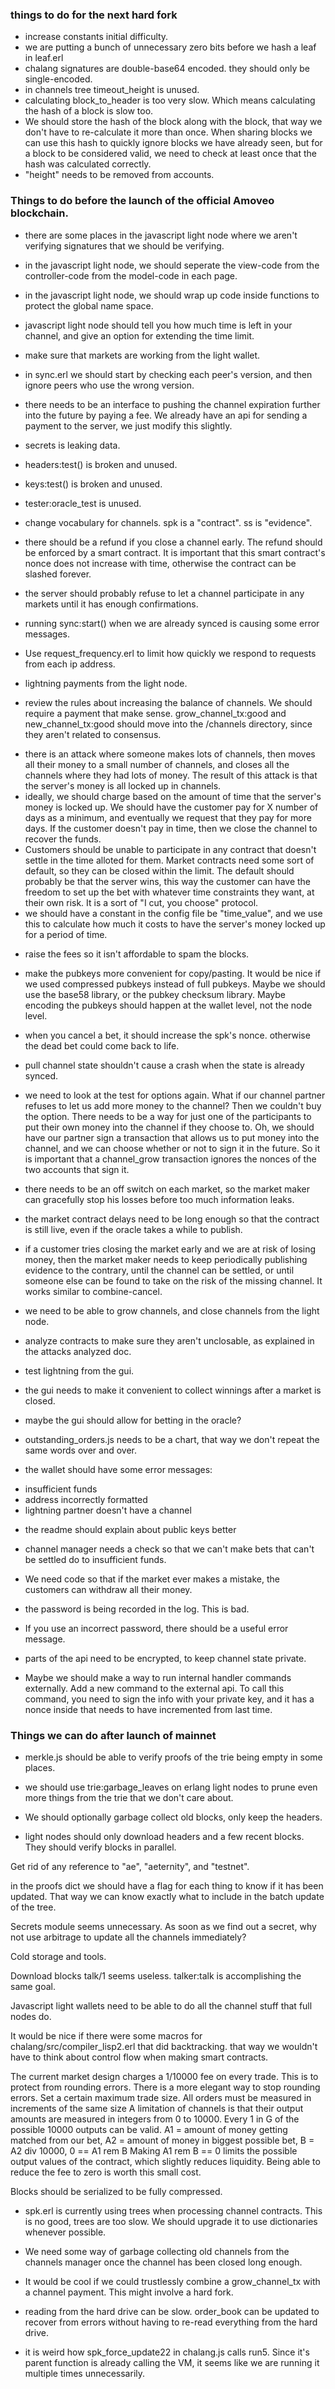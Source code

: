 ### things to do for the next hard fork

* increase constants initial difficulty.
* we are putting a bunch of unnecessary zero bits before we hash a leaf in leaf.erl
* chalang signatures are double-base64 encoded. they should only be single-encoded.
* in channels tree timeout_height is unused.
* calculating block_to_header is too very slow. Which means calculating the hash of a block is slow too.
* We should store the hash of the block along with the block, that way we don't have to re-calculate it more than once. When sharing blocks we can use this hash to quickly ignore blocks we have already seen, but for a block to be considered valid, we need to check at least once that the hash was calculated correctly.
* "height" needs to be removed from accounts.


### Things to do before the launch of the official Amoveo blockchain.


* there are some places in the javascript light node where we aren't verifying signatures that we should be verifying.

* in the javascript light node, we should seperate the view-code from the controller-code from the model-code in each page.

* in the javascript light node, we should wrap up code inside functions to protect the global name space.

* javascript light node should tell you how much time is left in your channel, and give an option for extending the time limit.

* make sure that markets are working from the light wallet.

* in sync.erl we should start by checking each peer's version, and then ignore peers who use the wrong version.
* there needs to be an interface to pushing the channel expiration further into the future by paying a fee. We already have an api for sending a payment to the server, we just modify this slightly.

* secrets is leaking data.

* headers:test() is broken and unused.
* keys:test() is broken and unused.
* tester:oracle_test is unused.

* change vocabulary for channels. spk is a "contract". ss is "evidence".

* there should be a refund if you close a channel early. The refund should be enforced by a smart contract. It is important that this smart contract's nonce does not increase with time, otherwise the contract can be slashed forever.


* the server should probably refuse to let a channel participate in any markets until it has enough confirmations.

* running sync:start() when we are already synced is causing some error messages.




* Use request_frequency.erl to limit how quickly we respond to requests from each ip address.

* lightning payments from the light node.

* review the rules about increasing the balance of channels. We should require a payment that make sense.
grow_channel_tx:good and new_channel_tx:good should move into the /channels directory, since they aren't related to consensus.
- there is an attack where someone makes lots of channels, then moves all their money to a small number of channels, and closes all the channels where they had lots of money. The result of this attack is that the server's money is all locked up in channels.
- ideally, we should charge based on the amount of time that the server's money is locked up. We should have the customer pay for X number of days as a minimum, and eventually we request that they pay for more days. If the customer doesn't pay in time, then we close the channel to recover the funds.
- Customers should be unable to participate in any contract that doesn't settle in the time alloted for them.
Market contracts need some sort of default, so they can be closed within the limit. The default should probably be that the server wins, this way the customer can have the freedom to set up the bet with whatever time constraints they want, at their own risk. It is a sort of "I cut, you choose" protocol.
- we should have a constant in the config file be "time_value", and we use this to calculate how much it costs to have the server's money locked up for a period of time.

* raise the fees so it isn't affordable to spam the blocks.

* make the pubkeys more convenient for copy/pasting. It would be nice if we used compressed pubkeys instead of full pubkeys. Maybe we should use the base58 library, or the pubkey checksum library.
Maybe encoding the pubkeys should happen at the wallet level, not the node level.

* when you cancel a bet, it should increase the spk's nonce. otherwise the dead bet could come back to life.

* pull channel state shouldn't cause a crash when the state is already synced.

* we need to look at the test for options again. What if our channel partner refuses to let us add more money to the channel? Then we couldn't buy the option. There needs to be a way for just one of the participants to put their own money into the channel if they choose to.
Oh, we should have our partner sign a transaction that allows us to put money into the channel, and we can choose whether or not to sign it in the future.
So it is important that a channel_grow transaction ignores the nonces of the two accounts that sign it.

* there needs to be an off switch on each market, so the market maker can gracefully stop his losses before too much information leaks.
- the market contract delays need to be long enough so that the contract is still live, even if the oracle takes a while to publish.

* if a customer tries closing the market early and we are at risk of losing money, then the market maker needs to keep periodically publishing evidence to the contrary, until the channel can be settled, or until someone else can be found to take on the risk of the missing channel. It works similar to combine-cancel.

* we need to be able to grow channels, and close channels from the light node.

* analyze contracts to make sure they aren't unclosable, as explained in the attacks analyzed doc.

* test lightning from the gui.

* the gui needs to make it convenient to collect winnings after a market is closed.

* maybe the gui should allow for betting in the oracle?

* outstanding_orders.js needs to be a chart, that way we don't repeat the same words over and over.

* the wallet should have some error messages:
- insufficient funds
- address incorrectly formatted
- lightning partner doesn't have a channel

* the readme should explain about public keys better

* channel manager needs a check so that we can't make bets that can't be settled do to insufficient funds.

* We need code so that if the market ever makes a mistake, the customers can withdraw all their money.

* the password is being recorded in the log. This is bad.

* If you use an incorrect password, there should be a useful error message.

* parts of the api need to be encrypted, to keep channel state private.

* Maybe we should make a way to run internal handler commands externally. Add a new command to the external api. To call this command, you need to sign the info with your private key, and it has a nonce inside that needs to have incremented from last time.








### Things we can do after launch of mainnet

* merkle.js should be able to verify proofs of the trie being empty in some places.

* we should use trie:garbage_leaves on erlang light nodes to prune even more things from the trie that we don't care about.

* We should optionally garbage collect old blocks, only keep the headers. 

* light nodes should only download headers and a few recent blocks. They should verify blocks in parallel.

Get rid of any reference to "ae", "aeternity", and "testnet".

in the proofs dict we should have a flag for each thing to know if it has been updated. That way we can know exactly what to include in the batch update of the tree.

 Secrets module seems unnecessary. As soon as we find out a secret, why not use arbitrage to update all the channels immediately?

Cold storage and tools.

Download blocks talk/1 seems useless. talker:talk is accomplishing the same goal.

Javascript light wallets need to be able to do all the channel stuff that full nodes do. 

It would be nice if there were some macros for chalang/src/compiler_lisp2.erl that did backtracking. that way we wouldn't have to think about control flow when making smart contracts.

The current market design charges a 1/10000 fee on every trade. This is to protect from rounding errors.
There is a more elegant way to stop rounding errors. Set a certain maximum trade size. All orders must be measured in increments of the same size
A limitation of channels is that their output amounts are measured in integers from 0 to 10000.
Every 1 in G of the possible 10000 outputs can be valid.
A1 = amount of money getting matched from our bet,
A2 = amount of money in biggest possible bet,
B = A2 div 10000,
0 == A1 rem B
Making A1 rem B == 0 limits the possible output values of the contract, which slightly reduces liquidity. Being able to reduce the fee to zero is worth this small cost.

Blocks should be serialized to be fully compressed.

* spk.erl is currently using trees when processing channel contracts. This is no good, trees are too slow. We should upgrade it to use dictionaries whenever possible.

* We need some way of garbage collecting old channels from the channels manager once the channel has been closed long enough.

* It would be cool if we could trustlessly combine a grow_channel_tx with a channel payment. This might involve a hard fork.

* reading from the hard drive can be slow. order_book can be updated to recover from errors without having to re-read everything from the hard drive.

* it is weird how spk_force_update22 in chalang.js calls run5. Since it's parent function is already calling the VM, it seems like we are running it multiple times unnecessarily.